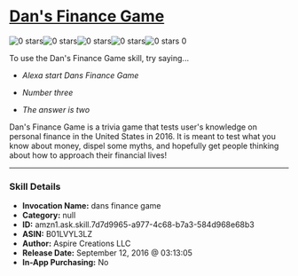 # [Dan's Finance Game](http://alexa.amazon.com/#skills/amzn1.ask.skill.7d7d9965-a977-4c68-b7a3-584d968e68b3)
![0 stars](../../images/ic_star_border_black_18dp_1x.png)![0 stars](../../images/ic_star_border_black_18dp_1x.png)![0 stars](../../images/ic_star_border_black_18dp_1x.png)![0 stars](../../images/ic_star_border_black_18dp_1x.png)![0 stars](../../images/ic_star_border_black_18dp_1x.png) 0

To use the Dan's Finance Game skill, try saying...

* *Alexa start Dans Finance Game*

* *Number three*

* *The answer is two*

Dan's Finance Game is a trivia game that tests user's knowledge on personal finance in the United States in 2016. It is meant to test what you know about money, dispel some myths, and hopefully get people thinking about how to approach their financial lives!

***

### Skill Details

* **Invocation Name:** dans finance game
* **Category:** null
* **ID:** amzn1.ask.skill.7d7d9965-a977-4c68-b7a3-584d968e68b3
* **ASIN:** B01LVYL3LZ
* **Author:** Aspire Creations LLC
* **Release Date:** September 12, 2016 @ 03:13:05
* **In-App Purchasing:** No
